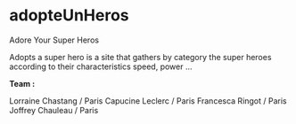 # adopteUnHeros
Adore Your Super Heros

Adopts a super hero is a site that gathers by category the super heroes according to their characteristics speed, power ...

**Team :**

Lorraine Chastang / Paris
Capucine Leclerc / Paris
Francesca Ringot / Paris
Joffrey Chauleau / Paris